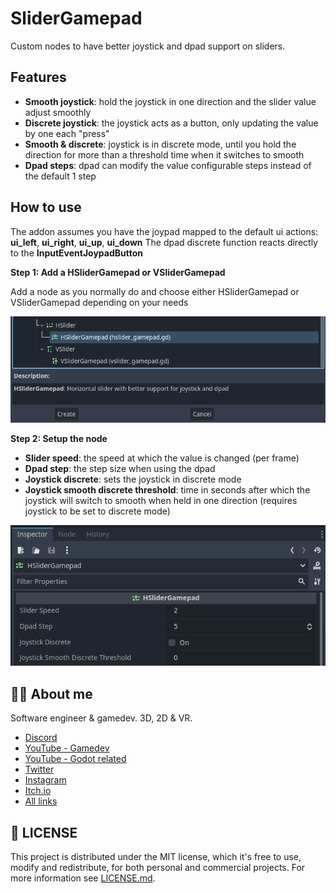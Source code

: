 # SliderGamepad

Custom nodes to have better joystick and dpad support on sliders.

## Features

- **Smooth joystick**: hold the joystick in one direction and the slider value adjust smoothly
- **Discrete joystick**: the joystick acts as a button, only updating the value by one each "press"
- **Smooth & discrete**: joystick is in discrete mode, until you hold the direction for more than a threshold time when it switches to smooth
- **Dpad steps**: dpad can modify the value configurable steps instead of the default 1 step

## How to use

The addon assumes you have the joypad mapped to the default ui actions: **ui_left**, **ui_right**, **ui_up**, **ui_down**
The dpad discrete function reacts directly to the **InputEventJoypadButton**

**Step 1: Add a HSliderGamepad or VSliderGamepad**

Add a node as you normally do and choose either HSliderGamepad or VSliderGamepad depending on your needs

![Add node](media/add_node.png)

**Step 2: Setup the node**

- **Slider speed**: the speed at which the value is changed (per frame)
- **Dpad step**: the step size when using the dpad 
- **Joystick discrete**: sets the joystick in discrete mode
- **Joystick smooth discrete threshold**: time in seconds after which the joystick will switch to smooth when held in one direction (requires joystick to be set to discrete mode)

![Add node](media/node_setup.png)

## 💁‍♂️ About me

Software engineer & gamedev. 3D, 2D & VR. 

- [Discord](https://discord.gg/83nFRPTP6t)
- [YouTube - Gamedev](https://www.youtube.com/c/MrEliptik)
- [YouTube - Godot related](https://www.youtube.com/@mrelipteach)
- [Twitter](https://twitter.com/mreliptik)
- [Instagram](https://www.instagram.com/mreliptik)
- [Itch.io](https://mreliptik.itch.io/)
- [All links](https://bento.me/mreliptik)

## 📔 LICENSE

This project is distributed under the MIT license, which it's free to use, modify and redistribute, for both personal and commercial projects. For more information see [LICENSE.md](LICENSE).